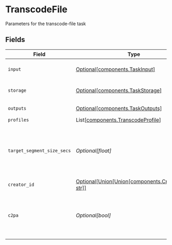 # TranscodeFile

Parameters for the transcode-file task


## Fields

| Field                                                                                           | Type                                                                                            | Required                                                                                        | Description                                                                                     |
| ----------------------------------------------------------------------------------------------- | ----------------------------------------------------------------------------------------------- | ----------------------------------------------------------------------------------------------- | ----------------------------------------------------------------------------------------------- |
| `input`                                                                                         | [Optional[components.TaskInput]](../../models/components/taskinput.md)                          | :heavy_minus_sign:                                                                              | Input video file to transcode                                                                   |
| `storage`                                                                                       | [Optional[components.TaskStorage]](../../models/components/taskstorage.md)                      | :heavy_minus_sign:                                                                              | Storage for the output files                                                                    |
| `outputs`                                                                                       | [Optional[components.TaskOutputs]](../../models/components/taskoutputs.md)                      | :heavy_minus_sign:                                                                              | Output formats                                                                                  |
| `profiles`                                                                                      | List[[components.TranscodeProfile](../../models/components/transcodeprofile.md)]                | :heavy_minus_sign:                                                                              | N/A                                                                                             |
| `target_segment_size_secs`                                                                      | *Optional[float]*                                                                               | :heavy_minus_sign:                                                                              | How many seconds the duration of each output segment should<br/>be<br/>                         |
| `creator_id`                                                                                    | [Optional[Union[Union[components.CreatorID1], str]]](../../models/components/inputcreatorid.md) | :heavy_minus_sign:                                                                              | N/A                                                                                             |
| `c2pa`                                                                                          | *Optional[bool]*                                                                                | :heavy_minus_sign:                                                                              | Decides if the output video should include C2PA signature                                       |